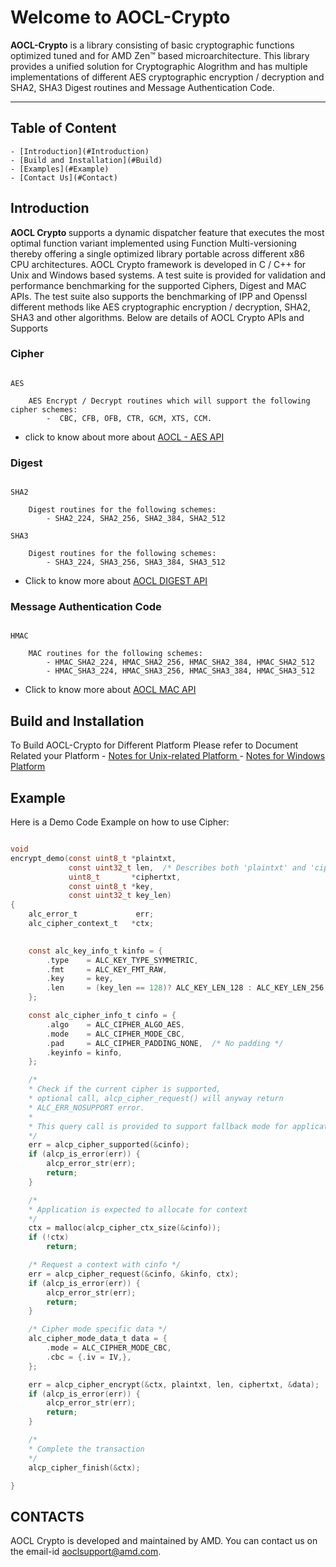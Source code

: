 
# Welcome to AOCL-Crypto

<b>AOCL-Crypto</b> is a library consisting of basic cryptographic functions optimized  tuned and for AMD Zen™ based microarchitecture. This library provides a unified solution for Cryptographic Alogrithm and has multiple implementations of different AES cryptographic encryption / decryption and SHA2, SHA3 Digest routines and Message Authentication Code.

---

## Table of Content
    - [Introduction](#Introduction)
    - [Build and Installation](#Build)
    - [Examples](#Example)
    - [Contact Us](#Contact)


<a name = "Introduction"></a>

## Introduction

<b> AOCL Crypto </b> supports a dynamic dispatcher feature that executes the most optimal function variant implemented using Function Multi-versioning thereby offering a single optimized library portable across different x86 CPU architectures. 
AOCL Crypto framework is developed in C / C++ for Unix and Windows based systems. A test suite is provided for validation and performance benchmarking for the supported Ciphers, Digest and MAC APIs. The test suite also supports the benchmarking of IPP and Openssl different methods like AES cryptographic encryption / decryption, SHA2, SHA3 and other algorithms. Below are details of AOCL Crypto APIs and Supports

### Cipher   

```
 
AES 
    
    AES Encrypt / Decrypt routines which will support the following cipher schemes:
        -  CBC, CFB, OFB, CTR, GCM, XTS, CCM.
```
-   click to know about more about [AOCL - AES API](group__cipher.html)

### Digest

```

SHA2

    Digest routines for the following schemes:
        - SHA2_224, SHA2_256, SHA2_384, SHA2_512

SHA3

    Digest routines for the following schemes:
        - SHA3_224, SHA3_256, SHA3_384, SHA3_512    
```

- Click to know more about [AOCL DIGEST API](group__digest.html)


### Message Authentication Code

```

HMAC 

    MAC routines for the following schemes:
        - HMAC_SHA2_224, HMAC_SHA2_256, HMAC_SHA2_384, HMAC_SHA2_512
        - HMAC_SHA3_224, HMAC_SHA3_256, HMAC_SHA3_384, HMAC_SHA3_512
```

- Click to know more about [AOCL MAC API](group__mac.html)

<a name = "Build"></a>

## Build and Installation

To Build AOCL-Crypto for Different Platform Please refer to Document Related your Platform
    - [ Notes for Unix-related Platform  ](md_BUILD.html)
    - [ Notes for Windows Platform  ](md_BUILD_Windows.html)

<a name = "Example"></a>

## Example

Here is a Demo Code Example on how to use Cipher:

```c

void
encrypt_demo(const uint8_t *plaintxt,
             const uint32_t len,  /* Describes both 'plaintxt' and 'ciphertxt' */
             uint8_t       *ciphertxt,
             const uint8_t *key,
             const uint32_t key_len)
{
    alc_error_t             err;
    alc_cipher_context_t   *ctx;

    
    const alc_key_info_t kinfo = {
        .type    = ALC_KEY_TYPE_SYMMETRIC,
        .fmt     = ALC_KEY_FMT_RAW,
        .key     = key,
        .len     = (key_len == 128)? ALC_KEY_LEN_128 : ALC_KEY_LEN_256,
    };

    const alc_cipher_info_t cinfo = {
        .algo    = ALC_CIPHER_ALGO_AES,
        .mode    = ALC_CIPHER_MODE_CBC,
        .pad     = ALC_CIPHER_PADDING_NONE,  /* No padding */
        .keyinfo = kinfo,
    };

    /*
    * Check if the current cipher is supported,
    * optional call, alcp_cipher_request() will anyway return
    * ALC_ERR_NOSUPPORT error.
    *
    * This query call is provided to support fallback mode for applications
    */
    err = alcp_cipher_supported(&cinfo);
    if (alcp_is_error(err)) {
        alcp_error_str(err);
        return;
    }

    /*
    * Application is expected to allocate for context
    */
    ctx = malloc(alcp_cipher_ctx_size(&cinfo));
    if (!ctx)
        return;

    /* Request a context with cinfo */
    err = alcp_cipher_request(&cinfo, &kinfo, ctx);
    if (alcp_is_error(err)) {
        alcp_error_str(err);
        return;
    }

    /* Cipher mode specific data */
    alc_cipher_mode_data_t data = {
        .mode = ALC_CIPHER_MODE_CBC,
        .cbc = {.iv = IV,},
    };

    err = alcp_cipher_encrypt(&ctx, plaintxt, len, ciphertxt, &data);
    if (alcp_is_error(err)) {
        alcp_error_str(err);
        return;
    }

    /*
    * Complete the transaction
    */
    alcp_cipher_finish(&ctx);

}

```

<a name = "Contact"></a>

## CONTACTS

AOCL Crypto is developed and maintained by AMD. You can contact us on the email-id aoclsupport@amd.com.